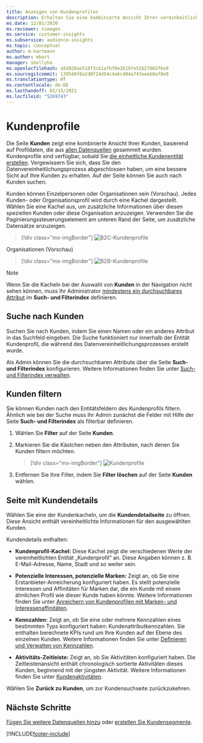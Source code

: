 ```yaml
---
title: Anzeigen von Kundenprofilen
description: Erhalten Sie eine kombinierte Ansicht Ihrer vereinheitlichten Kundendaten.
ms.date: 12/01/2020
ms.reviewer: nimagen
ms.service: customer-insights
ms.subservice: audience-insights
ms.topic: conceptual
author: m-hartmann
ms.author: mhart
manager: shellyha
ms.openlocfilehash: a5d928ae518f3cb1afbf8e2b197e51b27665f6e0
ms.sourcegitcommit: 139548f8a2d0f24d54c4a6c404a743eeeb8ef8e0
ms.translationtype: HT
ms.contentlocale: de-DE
ms.lasthandoff: 02/15/2021
ms.locfileid: "5269743"
---
```

# <a name="customer-profiles"></a>Kundenprofile

Die Seite **Kunden** zeigt eine kombinierte Ansicht Ihrer Kunden, basierend auf Profildaten, die aus [allen Datenquellen](data-sources.md) gesammelt wurden. Kundenprofile sind verfügbar, sobald Sie [die einheitliche Kundenentität erstellen](data-unification.md). Vergewissern Sie sich, dass Sie den Datenvereinheitlichungsprozess abgeschlossen haben, um eine bessere Sicht auf Ihre Kunden zu erhalten. Auf der Seite können Sie auch nach Kunden suchen.

Kunden können Einzelpersonen oder Organisationen sein (Vorschau). Jedes Kunden- oder Organisationsprofil wird durch eine Kachel dargestellt. Wählen Sie eine Kachel aus, um zusätzliche Informationen über diesen speziellen Kunden oder diese Organisation anzuzeigen. Verwenden Sie die Paginierungssteuerungselement am unteren Rand der Seite, um zusätzliche Datensätze anzuzeigen.

> [!div class="mx-imgBorder"] 
> ![B2C-Kundenprofile](media/profiles-customers.png "B2C-Kundenprofile")

Organisationen (Vorschau)
> [!div class="mx-imgBorder"] 
> ![B2B-Kundenprofile](media/profile-customers-b2b.png "B2B-Kundenprofile")

> [!NOTE]
> Wenn Sie die Kacheln bei der Auswahl von **Kunden** in der Navigation nicht sehen können, muss Ihr Administrator [mindestens ein durchsuchbares Attribut](search-filter-index.md) im **Such- und Filterindex** definieren.

## <a name="search-for-customers"></a>Suche nach Kunden

Suchen Sie nach Kunden, indem Sie einen Namen oder ein anderes Attribut in das Suchfeld eingeben. Die Suche funktioniert nur innerhalb der Entität Kundenprofil, die während des Datenvereinheitlichungsprozesses erstellt wurde.

Als Admin können Sie die durchsuchbaren Attribute über die Seite **Such- und Filterindex** konfigurieren. Weitere Informationen finden Sie unter [Such- und Filterindex verwalten](search-filter-index.md).

## <a name="filter-customers"></a>Kunden filtern

Sie können Kunden nach den Entitätsfeldern des Kundenprofils filtern. Ähnlich wie bei der Suche muss Ihr Admin zunächst die Felder mit Hilfe der Seite **Such- und Filterindex** als filterbar definieren.

1. Wählen Sie **Filter** auf der Seite **Kunden**.

2. Markieren Sie die Kästchen neben den Attributen, nach denen Sie Kunden filtern möchten.

   > [!div class="mx-imgBorder"] 
   > ![Kundenprofile](media/profiles-customers3.png "Kundenprofile")

3. Entfernen Sie Ihre Filter, indem Sie **Filter löschen** auf der Seite **Kunden** wählen.

##  <a name="customer-details-page"></a>Seite mit Kundendetails

Wählen Sie eine der Kundenkacheln, um die **Kundendetailseite** zu öffnen. Diese Ansicht enthält vereinheitlichte Informationen für den ausgewählten Kunden.

Kundendetails enthalten:

-   **Kundenprofil-Kachel:** Diese Kachel zeigt die verschiedenen Werte der vereinheitlichten Entität „Kundenprofil“ an. Diese Angaben können z. B. E-Mail-Adresse, Name, Stadt und so weiter sein. 

-   **Potenzielle Interessen, potenzielle Marken:** Zeigt an, ob Sie eine Erstanbieter-Anreicherung konfiguriert haben. Es stellt potenzielle Interessen und Affinitäten für Marken dar, die ein Kunde mit einem ähnlichen Profil wie dieser Kunde haben könnte. Weitere Informationen finden Sie unter [Anreichern von Kundenprofilen mit Marken- und Interessenaffinitäten](enrichment-microsoft-graph.md).

-   **Kennzahlen:** Zeigt an, ob Sie eine oder mehrere Kennzahlen eines bestimmten Typs konfiguriert haben: Kundenattributkennzahlen. Sie enthalten berechnete KPIs rund um Ihre Kunden auf der Ebene des einzelnen Kunden. Weitere Informationen finden Sie unter [Definieren und Verwalten von Kennzahlen](measures.md).

-   **Aktivitäts-Zeitleiste:** Zeigt an, ob Sie Aktivitäten konfiguriert haben. Die Zeitleistenansicht enthält chronologisch sortierte Aktivitäten dieses Kunden, beginnend mit der jüngsten Aktivität. Weitere Informationen finden Sie unter [Kundenaktivitäten](activities.md).

Wählen Sie **Zurück zu Kunden**, um zur Kundensuchseite zurückzukehren.

## <a name="next-steps"></a>Nächste Schritte

[Fügen Sie weitere Datenquellen hinzu](data-sources.md) oder [erstellen Sie Kundensegmente](segments.md).


[!INCLUDE[footer-include](../includes/footer-banner.md)]